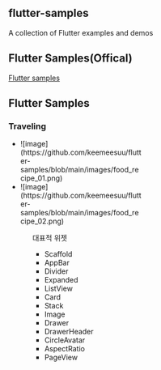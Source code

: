 ## flutter-samples
A collection of Flutter examples and demos

## Flutter Samples(Offical)
[Flutter samples](https://flutter.github.io/samples/#)

## Flutter Samples


### Traveling 

<ul>
<li style="display:line;width:50%;">![image](https://github.com/keemeesuu/flutter-samples/blob/main/images/food_recipe_01.png)</li>
<li style="display:line;width:50%;">![image](https://github.com/keemeesuu/flutter-samples/blob/main/images/food_recipe_02.png)</li>
<ul>

대표적 위젯
- Scaffold
- AppBar
- Divider
- Expanded
- ListView
- Card
- Stack
- Image
- Drawer
- DrawerHeader
- CircleAvatar
- AspectRatio
- PageView




<!--
reference
https://github.com/diegoveloper/flutter-samples
-->